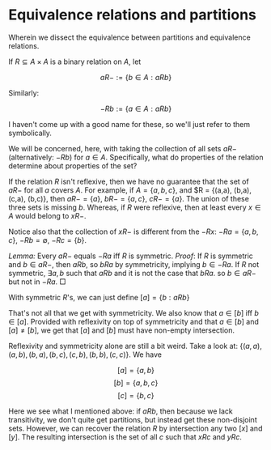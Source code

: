 # Equivalence relations and partitions

Wherein we dissect the equivalence between partitions and equivalence relations.

If $R \subseteq A \times A$ is a binary relation on $A$, let

$$aR- := \{b \in A : aRb\}$$

Similarly:

$$-Rb := \{a \in A : aRb\}$$

I haven't come up with a good name for these, so we'll just refer to them symbolically.

We will be concerned, here, with taking the collection of all sets $aR-$ (alternatively: $-Rb$) for $a \in A$. Specifically, what do properties of the relation determine about properties of the set?

If the relation $R$ isn't reflexive, then we have no guarantee that the set of $aR-$ for all $a$ covers $A$. For example, if $A = \{a,b,c\}$, and $R = \{(a,a), (b,a), (c,a), (b,c)\}, then $aR- = \{a\}$, $bR- = \{a, c\}$, $cR- = \{a\}$. The union of these three sets is missing $b$. Whereas, if $R$ were reflexive, then at least every $x \in A$ would belong to $xR-$.

Notice also that the collection of $xR-$ is different from the $-Rx$: $-Ra = \{a,b,c\}$, $-Rb = \emptyset$, $-Rc = \{b\}$.

*Lemma:* Every $aR-$ equals $-Ra$ iff $R$ is symmetric.
*Proof*: If $R$ is symmetric and $b \in aR-$, then $aRb$, so $bRa$ by symmetricity, implying $b \in -Ra$. If $R$ not symmetric, $\exists a, b$ such that $aRb$ and it is not the case that $bRa$. so $b \in aR-$ but not in $-Ra$. $\Box$

With symmetric $R$'s, we can just define $[a] = \{b : aRb\}$

That's not all that we get with symmetricity. We also know that $a \in [b]$ iff $b \in [a]$. Provided with reflexivity on top of symmetricity and that $a \in [b]$ and $[a] \neq [b]$, we get that $[a]$ and $[b]$ must have non-empty intersection.

Reflexivity and symmetricity alone are still a bit weird. Take a look at: $\{(a,a), (a,b), (b,a), (b,c), (c,b), (b,b), (c,c)\}$. We have

$$[a] = \{a, b\}$$
$$[b] = \{a,b,c\}$$
$$[c] = \{b,c\}$$

Here we see what I mentioned above: if $aRb$, then because we lack transitivity, we don't quite get partitions, but instead get these non-disjoint sets. However, we can recover the relation $R$ by intersection any two $[x]$ and $[y]$. The resulting intersection is the set of all $c$ such that $xRc$ and $yRc$.



